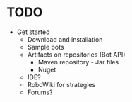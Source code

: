 TODO
====

- Get started
    - Download and installation
    - Sample bots
    - Artifacts on repositories (Bot API)
        - Maven repository - Jar files
        - Nuget
    - IDE?
    - RoboWiki for strategies
    - Forums?